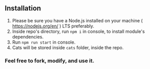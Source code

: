 ## Installation

1) Please be sure you have a Node.js installed on your machine ( https://nodejs.org/en/ ) LTS preferably.
2) Inside repo's directory, run `npm i` in console, to install module's dependencies.
3) Run `npm run start` in console.
4) Cats will be stored inside `cats` folder, inside the repo.

### Feel free to fork, modify, and use it.
